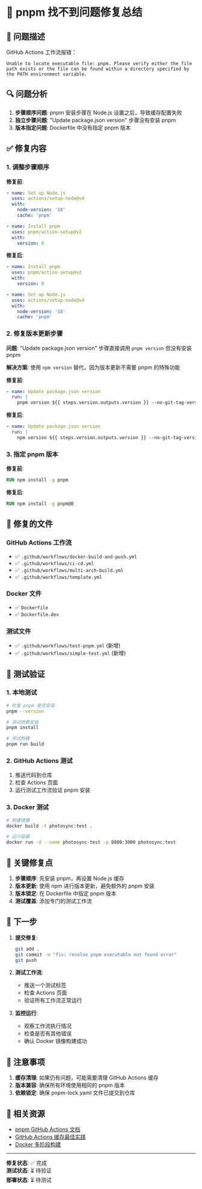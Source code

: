 # 🔧 pnpm 找不到问题修复总结

## 🚨 问题描述

GitHub Actions 工作流报错：
```
Unable to locate executable file: pnpm. Please verify either the file path exists or the file can be found within a directory specified by the PATH environment variable.
```

## 🔍 问题分析

1. **步骤顺序问题**: pnpm 安装步骤在 Node.js 设置之后，导致缓存配置失败
2. **独立步骤问题**: "Update package.json version" 步骤没有安装 pnpm
3. **版本指定问题**: Dockerfile 中没有指定 pnpm 版本

## ✅ 修复内容

### 1. 调整步骤顺序

**修复前**:
```yaml
- name: Set up Node.js
  uses: actions/setup-node@v4
  with:
    node-version: '18'
    cache: 'pnpm'

- name: Install pnpm
  uses: pnpm/action-setup@v2
  with:
    version: 8
```

**修复后**:
```yaml
- name: Install pnpm
  uses: pnpm/action-setup@v2
  with:
    version: 8

- name: Set up Node.js
  uses: actions/setup-node@v4
  with:
    node-version: '18'
    cache: 'pnpm'
```

### 2. 修复版本更新步骤

**问题**: "Update package.json version" 步骤直接调用 `pnpm version` 但没有安装 pnpm

**解决方案**: 使用 `npm version` 替代，因为版本更新不需要 pnpm 的特殊功能

**修复前**:
```yaml
- name: Update package.json version
  run: |
    pnpm version ${{ steps.version.outputs.version }} --no-git-tag-version
```

**修复后**:
```yaml
- name: Update package.json version
  run: |
    npm version ${{ steps.version.outputs.version }} --no-git-tag-version
```

### 3. 指定 pnpm 版本

**修复前**:
```dockerfile
RUN npm install -g pnpm
```

**修复后**:
```dockerfile
RUN npm install -g pnpm@8
```

## 📁 修复的文件

### GitHub Actions 工作流
- ✅ `.github/workflows/docker-build-and-push.yml`
- ✅ `.github/workflows/ci-cd.yml`
- ✅ `.github/workflows/multi-arch-build.yml`
- ✅ `.github/workflows/template.yml`

### Docker 文件
- ✅ `Dockerfile`
- ✅ `Dockerfile.dev`

### 测试文件
- ✅ `.github/workflows/test-pnpm.yml` (新增)
- ✅ `.github/workflows/simple-test.yml` (新增)

## 🧪 测试验证

### 1. 本地测试
```bash
# 检查 pnpm 是否安装
pnpm --version

# 测试依赖安装
pnpm install

# 测试构建
pnpm run build
```

### 2. GitHub Actions 测试
1. 推送代码到仓库
2. 检查 Actions 页面
3. 运行测试工作流验证 pnpm 安装

### 3. Docker 测试
```bash
# 构建镜像
docker build -t photosync:test .

# 运行容器
docker run -d --name photosync-test -p 8080:3000 photosync:test
```

## 🎯 关键修复点

1. **步骤顺序**: 先安装 pnpm，再设置 Node.js 缓存
2. **版本更新**: 使用 npm 进行版本更新，避免额外的 pnpm 安装
3. **版本锁定**: 在 Dockerfile 中指定 pnpm 版本
4. **测试覆盖**: 添加专门的测试工作流

## 🚀 下一步

1. **提交修复**:
   ```bash
   git add .
   git commit -m "fix: resolve pnpm executable not found error"
   git push
   ```

2. **测试工作流**:
   - 推送一个测试标签
   - 检查 Actions 页面
   - 验证所有工作流正常运行

3. **监控运行**:
   - 观察工作流执行情况
   - 检查是否有其他错误
   - 确认 Docker 镜像构建成功

## 📝 注意事项

1. **缓存清理**: 如果仍有问题，可能需要清理 GitHub Actions 缓存
2. **版本兼容**: 确保所有环境使用相同的 pnpm 版本
3. **依赖锁定**: 确保 pnpm-lock.yaml 文件已提交到仓库

## 🔗 相关资源

- [pnpm GitHub Actions 文档](https://github.com/pnpm/action-setup)
- [GitHub Actions 缓存最佳实践](https://docs.github.com/en/actions/using-workflows/caching-dependencies-to-speed-up-workflows)
- [Docker 多阶段构建](https://docs.docker.com/build/building/multi-stage/)

---

**修复状态**: ✅ 完成  
**测试状态**: ⏳ 待验证  
**部署状态**: ⏳ 待测试
